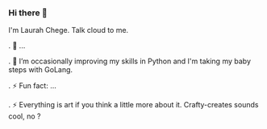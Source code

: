### Hi there 👋

I'm Laurah Chege. Talk cloud to me. 

. 🔭 ...

. 🌱 I’m occasionally improving my skills in Python and I'm taking my baby steps with GoLang.

. ⚡ Fun fact: ...

. ⚡ Everything is art if you think a little more about it. Crafty-creates sounds cool, no ?

<!--
**laura-chege/laura-chege** is a ✨ _special_ ✨ repository because its `README.md` (this file) appears on your GitHub profile.

Here are some ideas to get you started:

- 🔭 I’m currently working on ...
- 🌱 I’m currently learning 
- 👯 I’m looking to collaborate on ...
- 🤔 I’m looking for help with ...
- 💬 Ask me about ...
- 📫 How to reach me: ...
- 😄 Pronouns: ...
- ⚡ Fun fact: i enjoy solving mathematical quizes/problems.
-->

